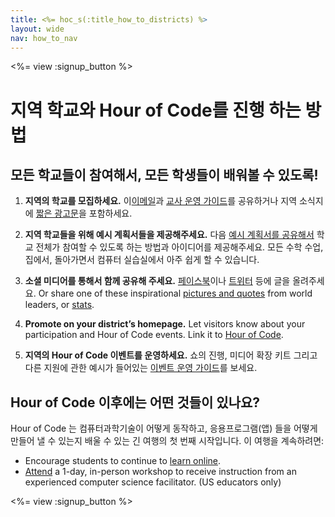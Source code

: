 ```yaml
---
title: <%= hoc_s(:title_how_to_districts) %>
layout: wide
nav: how_to_nav
---
```

<%= view :signup_button %>

# 지역 학교와 Hour of Code를 진행 하는 방법

## 모든 학교들이 참여해서, 모든 학생들이 배워볼 수 있도록!

1. **지역의 학교를 모집하세요.** 이[이메일](<%= resolve_url('/promote/resources#sample-emails') %>)과 [교사 운영 가이드](<%= resolve_url('/how-to') %>)를 공유하거나 지역 소식지에 [짧은 광고문](<%= resolve_url('/promote/stats') %>)을 포함하세요.

2. **지역 학교들을 위해 예시 계획서들을 제공해주세요.** 다음 [예시 계획서를 공유해서](<%= localized_file('/files/HOC_Logistics_plan.pdf') %>) 학교 전체가 참여할 수 있도록 하는 방법과 아이디어를 제공해주세요. 모든 수학 수업, 집에서, 돌아가면서 컴퓨터 실습실에서 아주 쉽게 할 수 있습니다.

3. **소셜 미디어를 통해서 함께 공유해 주세요.** [페이스북](https://www.facebook.com/sharer/sharer.php?u=http%3A%2F%2Fhourofcode.com%2Fus)이나 [트위터](https://twitter.com/intent/tweet?url=http%3A%2F%2Fhourofcode.com&text=I%27m%20participating%20in%20this%20year%27s%20%23HourOfCode%2C%20are%20you%3F%20%40codeorg&original_referer=https%3A%2F%2Fwww.google.com%2Furl%3Fq%3Dhttps%253A%252F%252Ftwitter.com%252Fshare%253Fhashtags%253D%2526amp%253Brelated%253Dcodeorg%2526amp%253Btext%253DI%252527m%252Bparticipating%252Bin%252Bthis%252Byear%252527s%252B%252523HourOfCode%25252C%252Bare%252Byou%25253F%252B%252540codeorg%2526amp%253Burl%253Dhttp%25253A%25252F%25252Fhourofcode.com%26sa%3DD%26sntz%3D1%26usg%3DAFQjCNE1GLTUbKZfMlEh9Aj5w0iswz6PYQ&related=codeorg&hashtags=) 등에 글을 올려주세요. Or share one of these inspirational [pictures and quotes](<%= resolve_url('/promote/resources#social') %>) from world leaders, or [stats](<%= resolve_url('/promote/stats') %>).

4. **Promote on your district’s homepage.** Let visitors know about your participation and Hour of Code events. Link it to [Hour of Code](<%= resolve_url('/') %>).

5. **지역의 Hour of Code 이벤트를 운영하세요.** 쇼의 진행, 미디어 확장 키트 그리고 다른 지원에 관한 예시가 들어있는 [이벤트 운영 가이드](<%= resolve_url('/how-to/events') %>)를 보세요.

## Hour of Code 이후에는 어떤 것들이 있나요?

Hour of Code 는 컴퓨터과학기술이 어떻게 동작하고, 응용프로그램(앱) 들을 어떻게 만들어 낼 수 있는지 배울 수 있는 긴 여행의 첫 번째 시작입니다. 이 여행을 계속하려면:

- Encourage students to continue to [learn online](<%= codeorg_url('/learn/beyond') %>).
- [Attend](<%= codeorg_url('/professional-development-workshops') %>) a 1-day, in-person workshop to receive instruction from an experienced computer science facilitator. (US educators only)

<%= view :signup_button %>